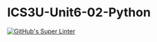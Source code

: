 # ICS3U-Unit6-02-Python

[![GitHub's Super Linter](https://github.com/Michael-Zagon/ICS3U-Unit6-02-Python/workflows/GitHub's%20Super%20Linter/badge.svg)](https://github.com/Michael-Zagon/ICS3U-Unit6-02-Python/actions)
